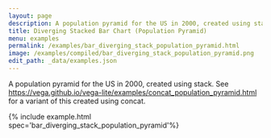 ```yaml
---
layout: page
description: A population pyramid for the US in 2000, created using stack. See https://vega.github.io/vega-lite/examples/concat_population_pyramid.html for a variant of this created using concat.
title: Diverging Stacked Bar Chart (Population Pyramid)
menu: examples
permalink: /examples/bar_diverging_stack_population_pyramid.html
image: /examples/compiled/bar_diverging_stack_population_pyramid.png
edit_path: _data/examples.json
---
```


A population pyramid for the US in 2000, created using stack. See https://vega.github.io/vega-lite/examples/concat_population_pyramid.html for a variant of this created using concat.

{% include example.html spec='bar_diverging_stack_population_pyramid'%}
